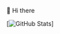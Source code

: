 👋 Hi there

[![GitHub Stats](https://github-readme-stats.vercel.app/api?username=thangadurai&theme=radical)]


